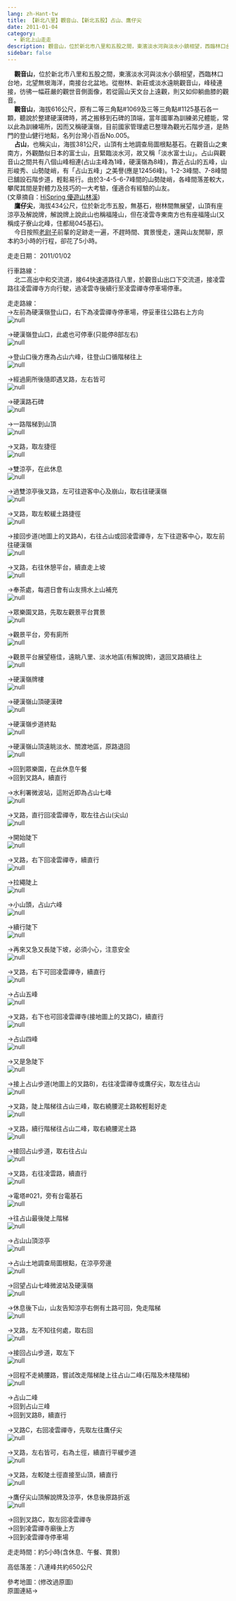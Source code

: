 ```yaml
---
lang: zh-Hant-tw
title: 【新北八里】觀音山、【新北五股】占山、鷹仔尖
date: 2011-01-04
category: 
  - 新北上山走走
description: 觀音山，位於新北市八里和五股之間，東濱淡水河與淡水小鎮相望，西臨林口台地，北望無垠海洋，南接台北盆地。從樹林、新莊或淡水遠眺觀音山，峰稜連接，彷彿一幅莊嚴的觀世音側面像，若從圓山天文台上遠觀，則又如仰躺曲膝的觀音。 觀音山，海拔616公尺，原有二等三角點#1069及三等三角點#1125基石各一顆，聽說於整建硬漢碑時，將之搬移到石碑的頂端，當年國軍為訓練弟兄體能，常以此為訓練場所，因而又稱硬漢嶺，目前國家管理處已整理為觀光石階步道，是熱門的登山健行地點，名列台灣小百岳No.005。 占山，也稱尖山，海拔381公尺，山頂有土地調查局圖根點基石。在觀音山之東南方，外觀酷似日本的富士山，且緊臨淡水河，故又稱「淡水富士山」。占山與觀音山之間共有八個山峰相連(占山主峰為1峰，硬漢嶺為8峰)，靠近占山的五峰，山形峻秀、山勢陡峭，有「占山五峰」之美譽(應是12456峰)。1-2-3峰間、7-8峰間已舖設石階步道，輕鬆易行。由於3-4-5-6-7峰間的山勢陡峭，各峰間落差較大，攀爬其間是對體力及技巧的一大考驗，僅適合有經驗的山友。 (文章摘自：[HiSpring 優遊山林溪](http://gohiking.myweb.hinet.net/h3/STBguanyinmain.htm)) 鷹仔尖，海拔434公尺，位於新北市五股，無基石，樹林間無展望，山頂有座涼亭及解說牌，解說牌上說此山也稱福隆山，但在凌雲寺東南方也有座福隆山(又稱成子寮山北峰，住都局045基石)。 今日按照[老尉子](http://blog.xuite.net/laoweiz/blog/26504164)前輩的足跡走一遍，不趕時間、賞景慢走，還與山友閒聊，原本約3小時的行程，卻花了5小時。
sidebar: false
---
```


    **觀音山**，位於新北市八里和五股之間，東濱淡水河與淡水小鎮相望，西臨林口台地，北望無垠海洋，南接台北盆地。從樹林、新莊或淡水遠眺觀音山，峰稜連接，彷彿一幅莊嚴的觀世音側面像，若從圓山天文台上遠觀，則又如仰躺曲膝的觀音。  
    **觀音山**，海拔616公尺，原有二等三角點#1069及三等三角點#1125基石各一顆，聽說於整建硬漢碑時，將之搬移到石碑的頂端，當年國軍為訓練弟兄體能，常以此為訓練場所，因而又稱硬漢嶺，目前國家管理處已整理為觀光石階步道，是熱門的登山健行地點，名列台灣小百岳No.005。  
    **占山**，也稱尖山，海拔381公尺，山頂有土地調查局圖根點基石。在觀音山之東南方，外觀酷似日本的富士山，且緊臨淡水河，故又稱「淡水富士山」。占山與觀音山之間共有八個山峰相連(占山主峰為1峰，硬漢嶺為8峰)，靠近占山的五峰，山形峻秀、山勢陡峭，有「占山五峰」之美譽(應是12456峰)。1-2-3峰間、7-8峰間已舖設石階步道，輕鬆易行。由於3-4-5-6-7峰間的山勢陡峭，各峰間落差較大，攀爬其間是對體力及技巧的一大考驗，僅適合有經驗的山友。  
(文章摘自：[HiSpring 優遊山林溪](http://gohiking.myweb.hinet.net/h3/STBguanyinmain.htm))  
    **鷹仔尖**，海拔434公尺，位於新北市五股，無基石，樹林間無展望，山頂有座涼亭及解說牌，解說牌上說此山也稱福隆山，但在凌雲寺東南方也有座福隆山(又稱成子寮山北峰，住都局045基石)。  
    今日按照[老尉子](http://blog.xuite.net/laoweiz/blog/26504164)前輩的足跡走一遍，不趕時間、賞景慢走，還與山友閒聊，原本約3小時的行程，卻花了5小時。

走走日期： 2011/01/02

行車路線：  
    北二高出中和交流道，接64快速道路往八里，於觀音山出口下交流道，接凌雲路往凌雲禪寺方向行駛，過凌雲寺後續行至凌雲禪寺停車場停車。

走走路線：  
→左前為硬漢嶺登山口，右下為凌雲禪寺停車場，停妥車往公路右上方向  
![null](image/174564554_l.jpg)

→硬漢嶺登山口，此處也可停車(只能停8部左右)  
![null](image/174564571_l.jpg)

→登山口後方應為占山六峰，往登山口循階梯往上  
![null](image/174564578_l.jpg)

→經過廁所後隨即遇叉路，左右皆可  
![null](image/174564587_l.jpg)

→硬漢路石碑  
![null](image/174564594_l.jpg)

→一路階梯到山頂  
![null](image/174564602_l.jpg)

→叉路，取左捷徑  
![null](image/174564618_l.jpg)

→雙涼亭，在此休息  
![null](image/174564633_l.jpg)

→過雙涼亭後叉路，左可往遊客中心及崩山，取右往硬漢嶺  
![null](image/174564644_l.jpg)

→叉路，取左較緩土路捷徑  
![null](image/174564657_l.jpg)

→接回步道(地圖上的叉路A)，右往占山或回凌雲禪寺，左下往遊客中心，取左前往硬漢嶺  
![null](image/174564670_l.jpg)

→叉路，右往休憩平台，續直走上坡  
![null](image/174564684_l.jpg)

→奉茶處，每週日會有山友揹水上山補充  
![null](image/174564703_l.jpg)

→眾樂園叉路，先取左觀景平台賞景  
![null](image/174564713_l.jpg)

→觀景平台，旁有廁所  
![null](image/174564768_l.jpg)

→觀景平台展望極佳，遠眺八里、淡水地區(有解說牌)，退回叉路續往上  
![null](image/174564775_l.jpg)

→硬漢嶺牌樓  
![null](image/174564784_l.jpg)

→硬漢嶺山頂硬漢碑  
![null](image/174564789_l.jpg)

→硬漢嶺步道終點  
![null](image/174564799_l.jpg)

→硬漢嶺山頂遠眺淡水、關渡地區，原路退回  
![null](image/174564806_l.jpg)

→回到眾樂園，在此休息午餐  
→回到叉路A，續直行

→水利署微波站，這附近即為占山七峰  
![null](image/174564815_l.jpg)

→叉路，直行回凌雲禪寺，取左往占山(尖山)  
![null](image/174564826_l.jpg)

→開始陡下  
![null](image/174564838_l.jpg)

→叉路，右下回凌雲禪寺，續直行  
![null](image/174564848_l.jpg)

→拉繩陡上  
![null](image/174564857_l.jpg)

→小山頭，占山六峰  
![null](image/174564871_l.jpg)

→續行陡下  
![null](image/174564884_l.jpg)

→再來又急又長陡下坡，必須小心，注意安全  
![null](image/174564895_l.jpg)

→叉路，右下可回凌雲禪寺，續直行  
![null](image/174564904_l.jpg)

→占山五峰  
![null](image/174564920_l.jpg)

→叉路，右下也可回凌雲禪寺(接地圖上的叉路C)，續直行  
![null](image/174564931_l.jpg)

→占山四峰  
![null](image/174564943_l.jpg)

→又是急陡下  
![null](image/174564956_l.jpg)

→接上占山步道(地圖上的叉路B)，右往凌雲禪寺或鷹仔尖，取左往占山  
![null](image/174564966_l.jpg)

→叉路，陡上階梯往占山三峰，取右繞腰泥土路較輕鬆好走  
![null](image/174564977_l.jpg)

→叉路，續行階梯往占山二峰，取右繞腰泥土路  
![null](image/174564987_l.jpg)

→接回占山步道，取右往占山  
![null](image/174564997_l.jpg)

→叉路，右往凌雲路，續直行  
![null](image/174565005_l.jpg)

→電塔#021，旁有台電基石  
![null](image/174565013_l.jpg)

→往占山最後陡上階梯  
![null](image/174565021_l.jpg)

→占山山頂涼亭  
![null](image/174565027_l.jpg)

→占山土地調查局圖根點，在涼亭旁邊  
![null](image/174565035_l.jpg)

→回望占山七峰微波站及硬漢嶺  
![null](image/174565043_l.jpg)

→休息後下山，山友告知涼亭右側有土路可回，免走階梯  
![null](image/174565050_l.jpg)

→叉路，左不知往何處，取右回  
![null](image/174565056_l.jpg)

→接回占山步道，取左下  
![null](image/174565064_l.jpg)

→回程不走繞腰路，嘗試改走階梯陡上往占山二峰(石階及木棧階梯)  
![null](image/174565069_l.jpg)

→占山二峰  
→回到占山三峰  
→回到叉路B，續直行

→叉路C，右回凌雲禪寺，先取左往鷹仔尖  
![null](image/174565077_l.jpg)

→叉路，左右皆可，右為土徑，續直行平緩步道  
![null](image/174565083_l.jpg)

→叉路，左較陡土徑直接至山頂，續直行  
![null](image/174565092_l.jpg)

→鷹仔尖山頂解說牌及涼亭，休息後原路折返  
![null](image/174565098_l.jpg)

→回到叉路C，取左回凌雲禪寺  
→回到凌雲禪寺廟後上方  
→回到凌雲禪寺停車場

走走時間：約5小時(含休息、午餐、賞景)

高低落差：八連峰共約650公尺

參考地圖：(修改過原圖)  
原圖連結→